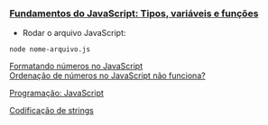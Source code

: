 <a href="https://cursos.alura.com.br/course/fundamentos-javascript-tipos-variaveis-funcoes/task/94080"><h3>Fundamentos do JavaScript: Tipos, variáveis e funções</h3></a>

- Rodar o arquivo JavaScript:
```
node nome-arquivo.js
```

<a href="https://www.alura.com.br/artigos/formatando-numeros-no-javascript">Formatando números no JavaScript</a>
<br>
<a href="https://www.alura.com.br/artigos/ordenacao-de-numeros-no-javascript-nao-funciona">Ordenação de números no JavaScript não funciona?</a>

<a href="https://cursos.alura.com.br/category/programacao/javascript-programacao">Programação: JavaScript</a>

<a href="https://cursos.alura.com.br/course/fundamentos-javascript-tipos-variaveis-funcoes/task/94101">Codificação de strings</a>

